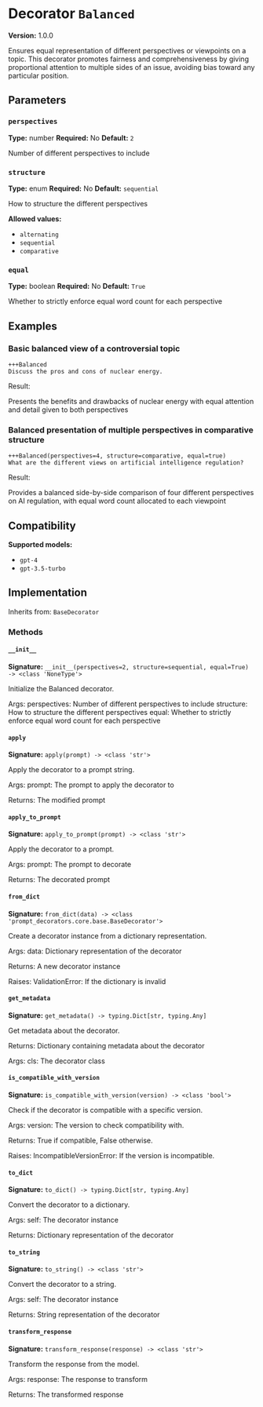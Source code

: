 # Decorator `Balanced`

**Version:** 1.0.0

Ensures equal representation of different perspectives or viewpoints on a topic. This decorator promotes fairness and comprehensiveness by giving proportional attention to multiple sides of an issue, avoiding bias toward any particular position.

## Parameters

### `perspectives`

**Type:** number
**Required:** No
**Default:** `2`

Number of different perspectives to include

### `structure`

**Type:** enum
**Required:** No
**Default:** `sequential`

How to structure the different perspectives

**Allowed values:**

- `alternating`
- `sequential`
- `comparative`

### `equal`

**Type:** boolean
**Required:** No
**Default:** `True`

Whether to strictly enforce equal word count for each perspective

## Examples

### Basic balanced view of a controversial topic

```
+++Balanced
Discuss the pros and cons of nuclear energy.
```

Result:

Presents the benefits and drawbacks of nuclear energy with equal attention and detail given to both perspectives

### Balanced presentation of multiple perspectives in comparative structure

```
+++Balanced(perspectives=4, structure=comparative, equal=true)
What are the different views on artificial intelligence regulation?
```

Result:

Provides a balanced side-by-side comparison of four different perspectives on AI regulation, with equal word count allocated to each viewpoint

## Compatibility

**Supported models:**

- `gpt-4`
- `gpt-3.5-turbo`

## Implementation

Inherits from: `BaseDecorator`

### Methods

#### `__init__`

**Signature:** `__init__(perspectives=2, structure=sequential, equal=True) -> <class 'NoneType'>`

Initialize the Balanced decorator.

Args:
    perspectives: Number of different perspectives to include
    structure: How to structure the different perspectives
    equal: Whether to strictly enforce equal word count for each perspective

#### `apply`

**Signature:** `apply(prompt) -> <class 'str'>`

Apply the decorator to a prompt string.

Args:
    prompt: The prompt to apply the decorator to


Returns:
    The modified prompt

#### `apply_to_prompt`

**Signature:** `apply_to_prompt(prompt) -> <class 'str'>`

Apply the decorator to a prompt.

Args:
    prompt: The prompt to decorate

Returns:
    The decorated prompt

#### `from_dict`

**Signature:** `from_dict(data) -> <class 'prompt_decorators.core.base.BaseDecorator'>`

Create a decorator instance from a dictionary representation.

Args:
    data: Dictionary representation of the decorator

Returns:
    A new decorator instance

Raises:
    ValidationError: If the dictionary is invalid

#### `get_metadata`

**Signature:** `get_metadata() -> typing.Dict[str, typing.Any]`

Get metadata about the decorator.

Returns:
    Dictionary containing metadata about the decorator


Args:
    cls: The decorator class

#### `is_compatible_with_version`

**Signature:** `is_compatible_with_version(version) -> <class 'bool'>`

Check if the decorator is compatible with a specific version.

Args:
    version: The version to check compatibility with.


Returns:
    True if compatible, False otherwise.


Raises:
    IncompatibleVersionError: If the version is incompatible.

#### `to_dict`

**Signature:** `to_dict() -> typing.Dict[str, typing.Any]`

Convert the decorator to a dictionary.

Args:
    self: The decorator instance

Returns:
    Dictionary representation of the decorator

#### `to_string`

**Signature:** `to_string() -> <class 'str'>`

Convert the decorator to a string.

Args:
    self: The decorator instance

Returns:
    String representation of the decorator

#### `transform_response`

**Signature:** `transform_response(response) -> <class 'str'>`

Transform the response from the model.

Args:
    response: The response to transform

Returns:
    The transformed response
